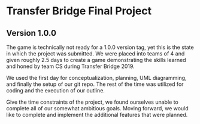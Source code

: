 # Transfer Bridge Final Project
## Version 1.0.0

The game is technically not ready for a 1.0.0 version tag, yet this is the state in which the project was submitted. We were placed into teams of 4 and given roughly 2.5 days to create a game demonstrating the skills learned and honed by team CS during Transfer Bridge 2019. 

We used the first day for conceptualization, planning, UML diagramming, and finally the setup of our git repo. The rest of the time was utilized for coding and the execution of our outline.

Give the time constraints of the project, we found ourselves unable to complete all of our somewhat ambitious goals. Moving forward, we would like to complete and implement the additional features that were planned. 
